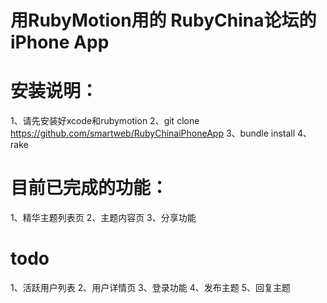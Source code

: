 用RubyMotion用的 RubyChina论坛的iPhone App
==================

安装说明：
==================
1、请先安装好xcode和rubymotion
2、git clone https://github.com/smartweb/RubyChinaiPhoneApp
3、bundle install
4、rake


目前已完成的功能：
==================
1、精华主题列表页
2、主题内容页
3、分享功能

todo
==================
1、活跃用户列表
2、用户详情页
3、登录功能
4、发布主题
5、回复主题

